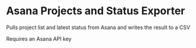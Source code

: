 # Asana Projects and Status Exporter
Pulls project list and latest status from Asana and writes the result to a CSV

Requires an Asana API key



